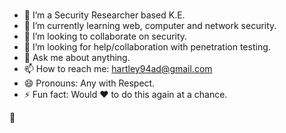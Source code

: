 ### 
- 🔭 I’m a Security Researcher based K.E.
- 🌱 I’m currently learning web, computer and network security.
- 👯 I’m looking to collaborate on security.
- 🤔 I’m looking for help/collaboration with penetration testing.
- 💬 Ask me about anything.
- 📫 How to reach me: hartley94ad@gmail.com
- 😄 Pronouns: Any with Respect.
- ⚡ Fun fact: Would ❤ to do this again at a chance.

🚀
